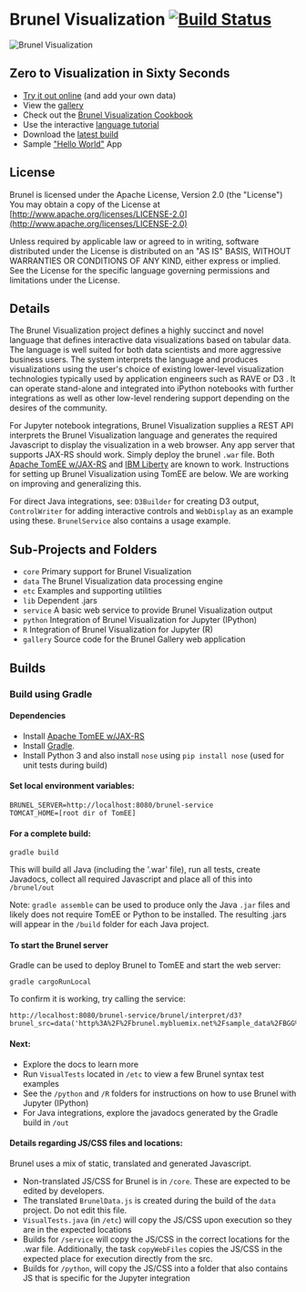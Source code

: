 # Brunel Visualization [![Build Status](https://travis-ci.org/Brunel-Visualization/Brunel.svg?branch=master)](https://travis-ci.org/Brunel-Visualization/Brunel)

![Brunel Visualization](https://raw.github.com/Brunel-Visualization/Brunel/master/brunel.png)


## Zero to Visualization in Sixty Seconds

* [Try it out online](http://brunel.mybluemix.net/gallery_app/renderer?title=Bubble+chart+of+2000+games&brunel_src=data%28%27http%3A%2F%2Fwillsfamily.org%2Ffiles%2Fvis%2Fdata%2FBGG+Top+2000+Games.csv%27%29+bubble+color%28rating%29+size%28voters%29+sort%28rating%29+label%28title%29+tooltip%28title%2C+%23all%29+legends%28none%29+style%28%27*+%7Bfont-size%3A+7pt%7D%27%29&description=A+simple+bubble+chart+showing+the+top+ranked+games.+The+color+shows+the+BGG+rating+and+the+size+of+each+bubble+represents+the+number+of+voters+for+that+game.+The+data+is+already+sorted+by+rank%2C+so+no+sort+was+needed.+Data+is+from+March+2015) (and add your own data)
* View the [gallery](https://github.com/Brunel-Visualization/Brunel/wiki)
* Check out the [Brunel Visualization Cookbook](https://github.com/Brunel-Visualization/Brunel/wiki/Brunel-Visualization-Cookbook)
* Use the interactive [language tutorial](http://brunel.mybluemix.net/docs)
* Download the [latest build](https://github.com/Brunel-Visualization/Brunel/releases)
* Sample ["Hello World"](https://github.com/Brunel-Visualization/Brunel/blob/master/etc/src/main/java/org/brunel/app/SampleApp.java) App

## License

Brunel is licensed under the Apache License, Version 2.0 (the "License")
You may obtain a copy of the License at
[http://www.apache.org/licenses/LICENSE-2.0](http://www.apache.org/licenses/LICENSE-2.0)

Unless required by applicable law or agreed to in writing, software
distributed under the License is distributed on an "AS IS" BASIS,
WITHOUT WARRANTIES OR CONDITIONS OF ANY KIND, either express or implied.
See the License for the specific language governing permissions and
limitations under the License.

## Details

The Brunel Visualization project defines a highly succinct and novel language that defines interactive data visualizations based on tabular data.  The language is well suited for both data scientists and more aggressive business users.  The system interprets the language and produces visualizations using the user's choice of existing lower-level visualization technologies typically used by application engineers such as RAVE or D3 .  It can operate stand-alone and integrated into iPython notebooks with further integrations as well as other low-level rendering support depending on the desires of the community.

For Jupyter notebook integrations, Brunel Visualization supplies a REST API interprets the Brunel Visualization language and generates the required Javascript to display the visualization in a web browser.  Any app server that supports JAX-RS should work.  Simply deploy the brunel `.war` file.  Both  [Apache TomEE w/JAX-RS](http://tomee.apache.org/apache-tomee.html) and [IBM Liberty](https://developer.ibm.com/wasdev/downloads/) are known to work.  Instructions for setting up Brunel Visualization using TomEE are below.  We are working on improving and generalizing this.

For direct Java integrations, see:  `D3Builder` for creating D3 output, `ControlWriter` for adding interactive controls and `WebDisplay` as an example using these.  `BrunelService` also contains a usage example.

## Sub-Projects and Folders
* `core` Primary support for Brunel Visualization
* `data` The Brunel Visualization data processing engine
* `etc`  Examples and supporting utilities
* `lib`  Dependent .jars
* `service`  A basic web service to provide Brunel Visualization output
* `python`  Integration of Brunel Visualization for Jupyter (IPython)
* `R` Integration of Brunel Visualization for Jupyter (R)
* `gallery` Source code for the Brunel Gallery web application

## Builds


### Build using Gradle

#### Dependencies
* Install [Apache TomEE w/JAX-RS](http://tomee.apache.org/apache-tomee.html)
* Install [Gradle](https://gradle.org/).
* Install Python 3 and also install `nose` using `pip install nose` (used for unit tests during build)

#### Set local environment variables:

    BRUNEL_SERVER=http://localhost:8080/brunel-service
    TOMCAT_HOME=[root dir of TomEE]

#### For a complete build:

```gradle build```

This will build all Java (including the '.war' file), run all tests, create Javadocs, collect all required Javascript and place all of this into `/brunel/out`

Note: `gradle assemble` can be used to produce only the Java `.jar` files and likely does not require TomEE or Python to be installed.  The resulting .jars will appear in the `/build` folder for each Java project.

#### To start the Brunel server

Gradle can be used to deploy Brunel to TomEE and start the web server:

```gradle cargoRunLocal```

To confirm it is working, try calling the service:

    http://localhost:8080/brunel-service/brunel/interpret/d3?brunel_src=data('http%3A%2F%2Fbrunel.mybluemix.net%2Fsample_data%2FBGG%2520Top%25202000%2520Games.csv')%20chord%20x(categories)%20y(playerage)%20color(playerage)%20size(%23count)%20tooltip(%23all)&width=575&height=575

#### Next:

* Explore the docs to learn more
* Run `VisualTests` located in `/etc` to view a few Brunel syntax test examples
* See the `/python` and `/R` folders for instructions on how to use Brunel with Jupyter (IPython)
* For Java integrations, explore the javadocs generated by the Gradle build in `/out`

#### Details regarding JS/CSS files and locations:

Brunel uses a mix of static, translated and generated Javascript.

* Non-translated JS/CSS for Brunel is in `/core`.  These are expected to be edited by developers.
* The translated `BrunelData.js` is created during the build of the `data` project.  Do not edit this file.
* `VisualTests.java` (in `/etc`) will copy the JS/CSS upon execution so they are in the expected locations
* Builds for `/service` will copy the JS/CSS in the correct locations for the .war file.  Additionally, the task `copyWebFiles` copies the JS/CSS in the expected place for execution directly from the src.
* Builds for `/python`, will copy the JS/CSS into a folder that also contains JS that is specific for the Jupyter integration
